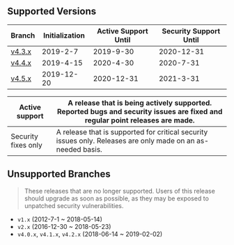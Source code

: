 Supported Versions
---
| Branch                                                     | Initialization | Active Support Until | Security Support Until |
| ---------------------------------------------------------- | -------------- | -------------------- | ---------------------- |
| [v4.3.x](https://github.com/swoole/swoole-src/tree/v4.3.x) | 2019-2-7       | 2019-9-30            | 2020-12-31             |
| [v4.4.x](https://github.com/swoole/swoole-src/tree/v4.4.x) | 2019-4-15      | 2020-4-30            | 2020-7-31              |
| [v4.5.x](https://github.com/swoole/swoole-src/tree/master) | 2019-12-20     | 2020-12-31           | 2021-3-31              |

| Active support      | A release that is being actively supported. Reported bugs and security issues are fixed and regular point releases are made. |
| ------------------- | ------------------------------------------------------------ |
| Security fixes only | A release that is supported for critical security issues only. Releases are only made on an as-needed basis. |


Unsupported Branches
---
> These releases that are no longer supported. Users of this release should upgrade as soon as possible, as they may be exposed to unpatched security vulnerabilities.

- `v1.x` (2012-7-1 ~ 2018-05-14)
- `v2.x` (2016-12-30 ~ 2018-05-23)
- `v4.0.x`, `v4.1.x`, `v4.2.x` (2018-06-14 ~ 2019-02-02)
